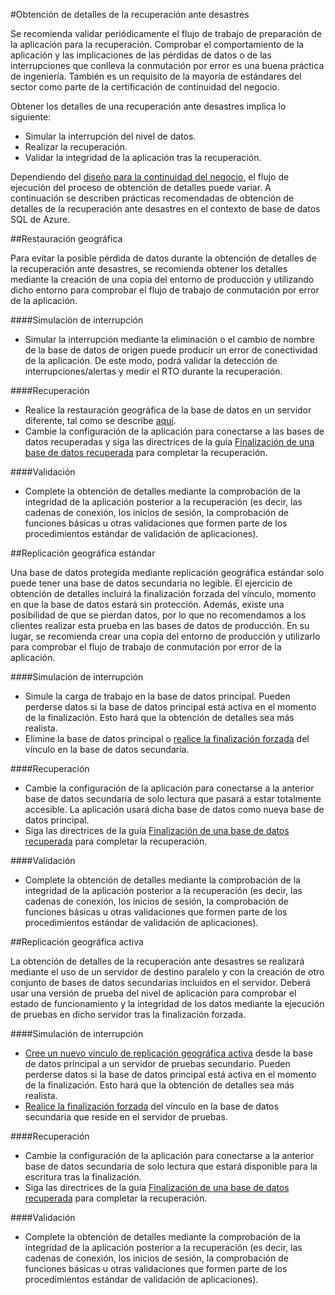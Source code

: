 <properties 
   pageTitle="Obtención de detalles de la recuperación de una base de datos SQL tras un desastre" 
   description="Obtenga instrucciones e información sobre prácticas recomendadas acerca del uso de la base de datos SQL de Azure para la realización de tareas de obtención de detalles de la recuperación ante desastres. Dichas tareas le ayudarán a mantener la capacidad de recuperación ante errores y fallos de las aplicaciones de negocio críticas." 
   services="sql-database" 
   documentationCenter="" 
   authors="mihaelablendea" 
   manager="jeffreyg" 
   editor="monicar"/>

<tags
   ms.service="sql-database"
   ms.devlang="NA"
   ms.topic="article"
   ms.tgt_pltfrm="NA"
   ms.workload="data-management" 
   ms.date="07/15/2015"
   ms.author="mihaelab"/>

#Obtención de detalles de la recuperación ante desastres

Se recomienda validar periódicamente el flujo de trabajo de preparación de la aplicación para la recuperación. Comprobar el comportamiento de la aplicación y las implicaciones de las pérdidas de datos o de las interrupciones que conlleva la conmutación por error es una buena práctica de ingeniería. También es un requisito de la mayoría de estándares del sector como parte de la certificación de continuidad del negocio.

Obtener los detalles de una recuperación ante desastres implica lo siguiente:

- Simular la interrupción del nivel de datos.
- Realizar la recuperación. 
- Validar la integridad de la aplicación tras la recuperación.

Dependiendo del [diseño para la continuidad del negocio](sql-database-business-continuity.md), el flujo de ejecución del proceso de obtención de detalles puede variar. A continuación se describen prácticas recomendadas de obtención de detalles de la recuperación ante desastres en el contexto de base de datos SQL de Azure.

##Restauración geográfica

Para evitar la posible pérdida de datos durante la obtención de detalles de la recuperación ante desastres, se recomienda obtener los detalles mediante la creación de una copia del entorno de producción y utilizando dicho entorno para comprobar el flujo de trabajo de conmutación por error de la aplicación.
 
####Simulación de interrupción

- Simular la interrupción mediante la eliminación o el cambio de nombre de la base de datos de origen puede producir un error de conectividad de la aplicación. De este modo, podrá validar la detección de interrupciones/alertas y medir el RTO durante la recuperación.

####Recuperación

- Realice la restauración geográfica de la base de datos en un servidor diferente, tal como se describe [aquí](sql-database-disaster-recovery.md). 
- Cambie la configuración de la aplicación para conectarse a las bases de datos recuperadas y siga las directrices de la guía [Finalización de una base de datos recuperada](sql-database-recovered-finalize.md) para completar la recuperación.

####Validación

- Complete la obtención de detalles mediante la comprobación de la integridad de la aplicación posterior a la recuperación (es decir, las cadenas de conexión, los inicios de sesión, la comprobación de funciones básicas u otras validaciones que formen parte de los procedimientos estándar de validación de aplicaciones).

##Replicación geográfica estándar

Una base de datos protegida mediante replicación geográfica estándar solo puede tener una base de datos secundaria no legible. El ejercicio de obtención de detalles incluirá la finalización forzada del vínculo, momento en que la base de datos estará sin protección. Además, existe una posibilidad de que se pierdan datos, por lo que no recomendamos a los clientes realizar esta prueba en las bases de datos de producción. En su lugar, se recomienda crear una copia del entorno de producción y utilizarlo para comprobar el flujo de trabajo de conmutación por error de la aplicación.

####Simulación de interrupción

- Simule la carga de trabajo en la base de datos principal. Pueden perderse datos si la base de datos principal está activa en el momento de la finalización. Esto hará que la obtención de detalles sea más realista.
- Elimine la base de datos principal o [realice la finalización forzada](sql-database-disaster-recovery.md) del vínculo en la base de datos secundaria.

####Recuperación

- Cambie la configuración de la aplicación para conectarse a la anterior base de datos secundaria de solo lectura que pasará a estar totalmente accesible. La aplicación usará dicha base de datos como nueva base de datos principal. 
- Siga las directrices de la guía [Finalización de una base de datos recuperada](sql-database-recovered-finalize.md) para completar la recuperación.

####Validación

- Complete la obtención de detalles mediante la comprobación de la integridad de la aplicación posterior a la recuperación (es decir, las cadenas de conexión, los inicios de sesión, la comprobación de funciones básicas u otras validaciones que formen parte de los procedimientos estándar de validación de aplicaciones).

##Replicación geográfica activa

La obtención de detalles de la recuperación ante desastres se realizará mediante el uso de un servidor de destino paralelo y con la creación de otro conjunto de bases de datos secundarias incluidos en el servidor. Deberá usar una versión de prueba del nivel de aplicación para comprobar el estado de funcionamiento y la integridad de los datos mediante la ejecución de pruebas en dicho servidor tras la finalización forzada.

####Simulación de interrupción

- [Cree un nuevo vínculo de replicación geográfica activa](sql-database-business-continuity-design.md) desde la base de datos principal a un servidor de pruebas secundario. Pueden perderse datos si la base de datos principal está activa en el momento de la finalización. Esto hará que la obtención de detalles sea más realista.
- [Realice la finalización forzada](sql-database-disaster-recovery.md) del vínculo en la base de datos secundaria que reside en el servidor de pruebas.

####Recuperación

- Cambie la configuración de la aplicación para conectarse a la anterior base de datos secundaria de solo lectura que estará disponible para la escritura tras la finalización.
- Siga las directrices de la guía [Finalización de una base de datos recuperada](sql-database-recovered-finalize.md) para completar la recuperación.

####Validación

- Complete la obtención de detalles mediante la comprobación de la integridad de la aplicación posterior a la recuperación (es decir, las cadenas de conexión, los inicios de sesión, la comprobación de funciones básicas u otras validaciones que formen parte de los procedimientos estándar de validación de aplicaciones).

<!---HONumber=August15_HO6-->
